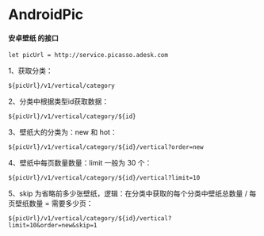 # AndroidPic

#### 安卓壁纸 的接口
```shell
let picUrl = http://service.picasso.adesk.com
```
1、获取分类：  
```shell
${picUrl}/v1/vertical/category
```
2、分类中根据类型id获取数据：  
```shell
${picUrl}/v1/vertical/category/${id}
```
3、壁纸大的分类为：new 和 hot：
```shell
${picUrl}/v1/vertical/category/${id}/vertical?order=new
```
4、壁纸中每页数量数量：limit 一般为 30 个：
```shell
${picUrl}/v1/vertical/category/${id}/vertical?limit=10
```
5、skip 为省略前多少张壁纸，逻辑：在分类中获取的每个分类中壁纸总数量 / 每页壁纸数量 = 需要多少页：
```shell
${picUrl}/v1/vertical/category/${id}/vertical?limit=10&order=new&skip=1
```
